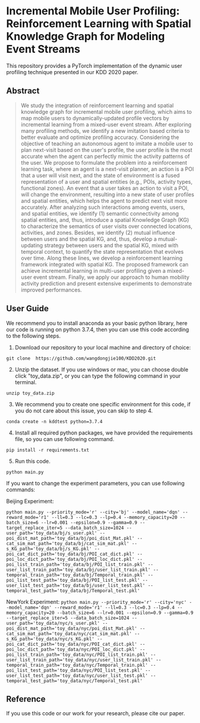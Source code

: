 # Incremental Mobile User Profiling: Reinforcement Learning with Spatial Knowledge Graph for Modeling Event Streams

This repository provides a PyTorch implementation of the dynamic user profiling technique presented in our KDD 2020 paper.

## Abstract 

>We study the integration of reinforcement learning and spatial knowledge graph for incremental mobile user profiling,  which aims to map mobile users to dynamically-updated profile vectors by incremental learning from a mixed-user event stream. 
After exploring many profiling methods, we identify a new imitation based criteria to better evaluate and optimize profiling accuracy.
Considering the objective of teaching an autonomous agent to imitate a mobile user to plan next-visit based on the user's profile, the user profile is the most accurate when the agent can perfectly mimic the activity patterns of the user.
We propose to formulate the problem into a  reinforcement learning task, where an agent is a next-visit planner, an action is a POI that a user will visit next, and the state of environment is a fused representation of a user and spatial entities (e.g., POIs, activity types, functional zones).
An event that a user takes an action to visit a POI, will change the environment, resulting into a new state of user profiles and spatial entities, which helps the agent to predict next visit more accurately.
After analyzing such interactions among events, users, and spatial entities, we identify (1) semantic connectivity among spatial entities, and, thus, introduce a spatial Knowledge Graph (KG) to characterize the semantics of user visits over connected locations, activities, and zones. 
Besides, we identify (2) mutual influence between users and the spatial KG, and, thus, develop a mutual-updating strategy between users and the spatial KG, mixed with temporal context, to quantify the state representation that evolves over time.
Along these lines, we develop a reinforcement learning framework integrated with spatial KG. 
The proposed framework can achieve incremental learning in multi-user profiling given a mixed-user event stream.
Finally, we apply our approach to human mobility activity prediction and present extensive experiments to demonstrate improved performances.


## User Guide

We recommend you to install anaconda as your basic python library, here our code is running on python 3.7.4, then you can use this code according to the following steps.

1. Download our repository to your local machine and directory of choice:

`git clone  https://github.com/wangdongjie100/KDD2020.git`

2. Unzip the dataset. If you use windows or mac, you can choose double click "toy_data.zip", or you can type the following command in your terminal.

`unzip toy_data.zip`

3. We recommend you to create one specific environment for this code, if you do not care about this issue, you can skip to step 4.

`conda create -n kddtest python=3.7.4`

4. Install all required python packages, we have provided the requirements file, so you can use following command.

`pip install -r requirements.txt`

5. Run this code.

`python main.py`

If you want to change the experiment parameters, you can use following commands:

Beijing Experiment:

`python main.py --priority_mode='r' --city='bj' --model_name='dqn' --reward_mode='r1' --ll=0.3 --lc=0.3 --lp=0.4 --memory_capacity=20 --batch_size=6 --lr=0.001 --epsilon=0.9 --gamma=0.9 --target_replace_iter=5 --data_batch_size=1024 --user_path='toy_data/bj/s_user.pkl' --poi_dist_mat_path='toy_data/bj/poi_dist_Mat.pkl' --cat_sim_mat_path='toy_data/bj/cat_sim_mat.pkl' --s_KG_path='toy_data/bj/s_KG.pkl' --poi_cat_dict_path='toy_data/bj/POI_cat_dict.pkl' --poi_loc_dict_path='toy_data/bj/POI_loc_dict.pkl' --poi_list_train_path='toy_data/bj/POI_list_train.pkl' --user_list_train_path='toy_data/bj/user_list_train.pkl' --temporal_train_path='toy_data/bj/Temporal_train.pkl' --poi_list_test_path='toy_data/bj/POI_list_test.pkl' --user_list_test_path='toy_data/bj/user_list_test.pkl' --temporal_test_path='toy_data/bj/Temporal_test.pkl'`

NewYork Experiment:
`python main.py --priority_mode='r' --city='nyc' --model_name='dqn' --reward_mode='r1' --ll=0.3 --lc=0.3 --lp=0.4 --memory_capacity=20 --batch_size=6 --lr=0.001 --epsilon=0.9 --gamma=0.9 --target_replace_iter=5 --data_batch_size=1024 --user_path='toy_data/nyc/s_user.pkl' --poi_dist_mat_path='toy_data/nyc/poi_dist_Mat.pkl' --cat_sim_mat_path='toy_data/nyc/cat_sim_mat.pkl' --s_KG_path='toy_data/nyc/s_KG.pkl' --poi_cat_dict_path='toy_data/nyc/POI_cat_dict.pkl' --poi_loc_dict_path='toy_data/nyc/POI_loc_dict.pkl' --poi_list_train_path='toy_data/nyc/POI_list_train.pkl' --user_list_train_path='toy_data/nyc/user_list_train.pkl' --temporal_train_path='toy_data/nyc/Temporal_train.pkl' --poi_list_test_path='toy_data/nyc/POI_list_test.pkl' --user_list_test_path='toy_data/nyc/user_list_test.pkl' --temporal_test_path='toy_data/nyc/Temporal_test.pkl'`

## Reference 
If you use this code or our work for your research, please cite our paper.

